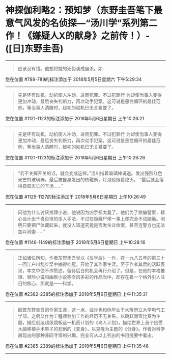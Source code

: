 # 神探伽利略2：预知梦（东野圭吾笔下最意气风发的名侦探—“汤川学”系列第二作！《嫌疑人X的献身》之前传！）-([日]东野圭吾)

---

> 应该没有错。他想将她的死伪装成自杀。如

您在位置 #789-789的标注添加于 2018年5月5日星期六 下午5:29:34

---

> 先是怀有动机，动机使人冲动，进而犯罪。不过犯罪行 为却使当事人变得更加冲动，最后丧失判断力，再次动手犯案。这可说是恶性循环的最佳范例，等当事人清醒时，起初的动机已无关紧要了。

您在位置 #1121-1123的标注添加于 2018年5月6日星期日 上午10:26:21

---

> 先是怀有动机，动机使人冲动，进而犯罪。不过犯罪行 为却使当事人变得更加冲动，最后丧失判断力，再次动手犯案。这可说是恶性循环的最佳范例，等当事人清醒时，起初的动机已无关紧要了。

您在位置 #1121-1123的标注添加于 2018年5月6日星期日 上午10:26:26

---

> “若不关掉开关的话，就会变成这样。”汤川指着玻璃棒说道。发出强烈红色光芒的玻璃棒，最后被自身发出的热融断，灯泡也跟着熄灭。 “最后就会落得自取灭亡的下场......”

您在位置 #1125-1127的标注添加于 2018年5月6日星期日 上午10:26:49

---

> 问他为什么讨厌推理小说，他说因为凶手都太蠢了。他们为了欺骗警察，精心设计出千奇百怪的杀人手法，不过在隐藏尸体一事上却完全不动脑筋。明明只要把尸体藏起来，就没人知道究竟是否发生过命案，甚至连警方也无法加以调查......”

您在位置 #1146-1149的标注添加于 2018年5月6日星期日 上午10:28:16

---

> 正如诸位所知，作者东野圭吾曾以《放学后》一作，在一九八五年的第三十一回江户川乱步奖中摘得桂冠，开始了其作家生涯。至于作者其后的活跃表现，本文中便不作赘述，留待后日的机会再行介绍了。但是，在他的本格推理、冒险小说和幽默小说等文风多彩的作品当中，却存在着一个格外引人注目的核心，那就是——科学。

您在位置 #2382-2385的标注添加于 2018年5月6日星期日 上午11:35:31

---

> 回首东野圭吾的作家生涯，这一点，或许也和他毕业于大阪府立大学电气工学部，之后又作为工程师参加工作的经历不无关系。以跳跃滑雪比赛为主题，描绘创造超级跳板这一机密计划的《鸟人计划》，描绘世界上首个接受大脑移植手术男子的悲剧的《变身》，以克隆为主题的《分身》。作者对科学展现出的那种非同寻常的兴趣，完全可从以上列出的书目提要中看出。

您在位置 #2385-2389的标注添加于 2018年5月6日星期日 上午11:35:46

---

